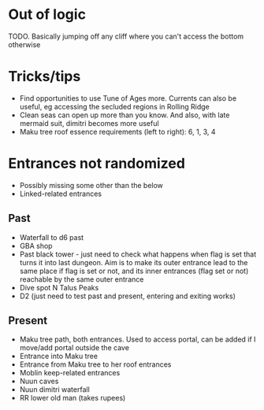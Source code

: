 # Out of logic

TODO. Basically jumping off any cliff where you can't access the bottom otherwise

# Tricks/tips

- Find opportunities to use Tune of Ages more. Currents can also be useful, eg accessing the secluded regions in Rolling Ridge
- Clean seas can open up more than you know. And also, with late mermaid suit, dimitri becomes more useful
- Maku tree roof essence requirements (left to right): 6, 1, 3, 4

# Entrances not randomized
- Possibly missing some other than the below
- Linked-related entrances

## Past
- Waterfall to d6 past
- GBA shop
- Past black tower - just need to check what happens when flag is set that turns it into last dungeon. Aim is to make its outer entrance lead to the same place if flag is set or not, and its inner entrances (flag set or not) reachable by the same outer entrance
- Dive spot N Talus Peaks
- D2 (just need to test past and present, entering and exiting works)

## Present
- Maku tree path, both entrances. Used to access portal, can be added if I move/add portal outside the cave
- Entrance into Maku tree
- Entrance from Maku tree to her roof entrances
- Moblin keep-related entrances
- Nuun caves
- Nuun dimitri waterfall
- RR lower old man (takes rupees)